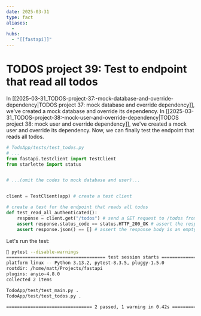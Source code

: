 ```yaml
---
date: 2025-03-31
type: fact
aliases:
  -
hubs:
  - "[[fastapi]]"
---
```


# TODOS project 39: Test to endpoint that read all todos

In [[2025-03-31_TODOS-project-37:-mock-database-and-override-dependency|TODOS project 37: mock database and override dependency]], we've created a mock database and override its dependency. In [[2025-03-31_TODOS-project-38:-mock-user-and-override-dependency|TODOS project 38: mock user and override dependency]], we've created a mock user and override its dependency. Now, we can finally test the endpoint that reads all todos.

```py
# TodoApp/tests/test_todos.py
# ...
from fastapi.testclient import TestClient
from starlette import status


# ...(omit the codes to mock database and user)...


client = TestClient(app) # create a test client

# create a test for the endpoint that reads all todos
def test_read_all_authenticated():
    response = client.get("/todos") # send a GET request to /todos from the test client
    assert response.status_code == status.HTTP_200_OK # assert the response status code is 200
    assert response.json() == [] # assert the response body is an empty list (because we haven't created any todo in the MOCK database yet)
```

Let's run the test:

```sh
 pytest --disable-warnings
===================================== test session starts =====================================
platform linux -- Python 3.13.2, pytest-8.3.5, pluggy-1.5.0
rootdir: /home/matt/Projects/fastapi
plugins: anyio-4.8.0
collected 2 items                                                                             

TodoApp/test/test_main.py .                                                             [ 50%]
TodoApp/test/test_todos.py .                                                            [100%]

================================ 2 passed, 1 warning in 0.42s =================================

```




